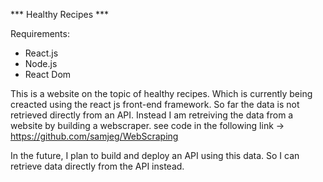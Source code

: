 *** Healthy Recipes ***

Requirements:
- React.js
- Node.js 
- React Dom


This is a website on the topic of healthy recipes. Which is currently being creacted using the react js front-end framework.
So far the data is not retrieved directly from an API. Instead I am retreiving the data from a website by building a webscraper. see code in the following link -> https://github.com/samjeg/WebScraping 

In the future, I plan to build and deploy an API using this data. So I can retrieve data directly from the API instead.

